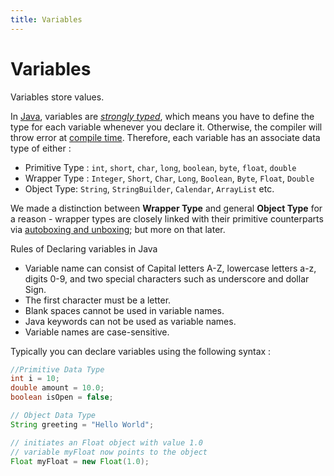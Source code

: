 ```yaml
---
title: Variables
---
```

# Variables

Variables store values.

In <a href='https://github.com/FreeCodeCamp/FreeCodeCamp/wiki/Java' target='_blank' rel='nofollow'>Java</a>, variables are <a href='https://en.wikipedia.org/wiki/Strong_and_weak_typing#Definitions_of_.22strong.22_or_.22weak.22' target='_blank' rel='nofollow'>_strongly typed_</a>, which means you have to define the type for each variable whenever you declare it. Otherwise, the compiler will throw error at <a href='https://en.wikipedia.org/wiki/Compile_time' target='_blank' rel='nofollow'>compile time</a>. Therefore, each variable has an associate data type of either :

*   Primitive Type : `int`, `short`, `char`, `long`, `boolean`, `byte`, `float`, `double`
*   Wrapper Type : `Integer`, `Short`, `Char`, `Long`, `Boolean`, `Byte`, `Float`, `Double`
*   Object Type: `String`, `StringBuilder`, `Calendar`, `ArrayList` etc.

We made a distinction between **Wrapper Type** and general **Object Type** for a reason - wrapper types are closely linked with their primitive counterparts via <a href='https://docs.oracle.com/javase/tutorial/java/data/autoboxing.html' target='_blank' rel='nofollow'>autoboxing and unboxing</a>; but more on that later.

Rules of Declaring variables in Java
*  Variable name can consist of Capital letters A-Z, lowercase letters a-z, digits 0-9, and two special characters such as underscore and dollar Sign.
*  The first character must be a letter.
*  Blank spaces cannot be used in variable names.
*  Java keywords can not be used as variable names.
*  Variable names are case-sensitive.

Typically you can declare variables using the following syntax :

```java
//Primitive Data Type
int i = 10;
double amount = 10.0;
boolean isOpen = false;

// Object Data Type
String greeting = "Hello World";

// initiates an Float object with value 1.0
// variable myFloat now points to the object
Float myFloat = new Float(1.0);
```
